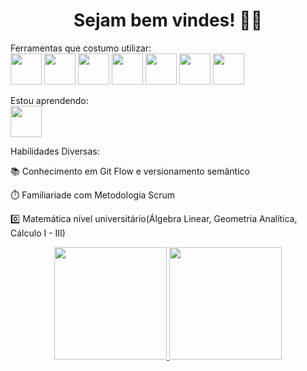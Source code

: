 <h1 align="center"> Sejam bem vindes! 🌺🐱 </h1>


Ferramentas que costumo utilizar:
<br>
<img src="https://cdn.jsdelivr.net/gh/devicons/devicon/icons/html5/html5-original.svg" width="50" height="50" /> <img src="https://cdn.jsdelivr.net/gh/devicons/devicon/icons/css3/css3-original.svg" width="50" height="50"/> <img src="https://cdn.jsdelivr.net/gh/devicons/devicon/icons/javascript/javascript-original.svg" width="50" height="50" /> <img src="https://cdn.jsdelivr.net/gh/devicons/devicon/icons/python/python-original.svg" width="50" height="50" /> <img src="https://cdn.jsdelivr.net/gh/devicons/devicon/icons/react/react-original.svg" width="50" height="50" /> <img src="https://cdn.jsdelivr.net/gh/devicons/devicon/icons/nodejs/nodejs-original-wordmark.svg"  width="50" height="50" /> <img src="https://cdn.jsdelivr.net/gh/devicons/devicon/icons/mongodb/mongodb-original-wordmark.svg" width="50" height="50" />
          

Estou aprendendo:
<br>
<img src="https://cdn.jsdelivr.net/gh/devicons/devicon/icons/typescript/typescript-original.svg"  width="50" height="50"/>
          

Habilidades Diversas:

📚 Conhecimento em Git Flow e versionamento semântico

⏱️ Familiariade com Metodologia Scrum<br>

0️⃣ Matemática nível universitário(Álgebra Linear, Geometria Analítica, Cálculo I - III)

<div align="center">
<a href="https://github.com/Cherrying55">
<img height="180em" src="https://github-readme-stats.vercel.app/api/top-langs/?username=Cherrying55&layout=compact&langs_count=7&theme=dracula"/>
<img height="180em" src="https://github-readme-stats.vercel.app/api?username=Cherrying55&show_icons=true&theme=dracula&include_all_commits=true&count_private=true"/>
</div>
          
          
          
          

<!--
**Cherrying55/Cherrying55** is a ✨ _special_ ✨ repository because its `README.md` (this file) appears on your GitHub profile.

Here are some ideas to get you started:

- 🔭 I’m currently working on ...
- 🌱 I’m currently learning ...
- 👯 I’m looking to collaborate on ...
- 🤔 I’m looking for help with ...
- 💬 Ask me about ...
- 📫 How to reach me: ...
- 😄 Pronouns: ...
- ⚡ Fun fact: ...
-->
